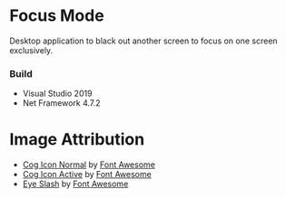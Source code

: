 # Focus Mode

Desktop application to black out another screen to focus on one screen exclusively.

### Build
 * Visual Studio 2019
 * Net Framework 4.7.2

# Image Attribution

 - [Cog Icon Normal](/Resources/cog-solid-normal.png) by [Font Awesome](https://fontawesome.com/license)
 - [Cog Icon Active](/Resources/cog-solid-active.png) by [Font Awesome](https://fontawesome.com/license)
 - [Eye Slash](/Resources/eye-slash-regular.ico) by [Font Awesome](https://fontawesome.com/license)